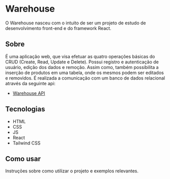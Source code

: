 # Warehouse

O Warehouse nasceu com o intuito de ser um projeto de estudo de desenvolvimento front-end e do framework React.

## Sobre

É uma aplicação web, que visa efetuar as quatro operações básicas do CRUD (Create, Read, Update e Delete). Possui registro e autenticação de usuário, edição dos dados e remoção. Assim como, também possibilita a inserção de produtos em uma tabela, onde os mesmos podem ser editados e removidos. É realizada a comunicação com um banco de dados relacional através da seguinte api:

- [Warehouse API](https://github.com/erikbocks/warehouse-api)

## Tecnologias

- HTML
- CSS
- JS
- React
- Tailwind CSS

## Como usar

Instruções sobre como utilizar o projeto e exemplos relevantes.
